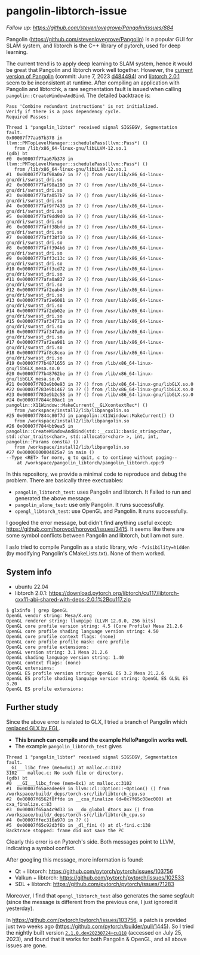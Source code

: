# pangolin-libtorch-issue

_Follow up: https://github.com/stevenlovegrove/Pangolin/issues/884_

Pangolin (https://github.com/stevenlovegrove/Pangolin) is a popular GUI for SLAM system, and libtorch is the C++ library of pytorch, used for deep learning.

The current trend is to apply deep learning to SLAM system, hence it would be great that Pangolin and libtorch work well together. However, the [current version of Pangolin](https://github.com/stevenlovegrove/Pangolin) (commit: June 7, 2023 [d484494](https://github.com/stevenlovegrove/Pangolin/commit/d484494645cb7361374ac0ef6b27e9ee6feffbd7)) and [libtorch 2.0.1](https://download.pytorch.org/libtorch/cu117/libtorch-cxx11-abi-shared-with-deps-2.0.1%2Bcu117.zip) seem to be inconsistent at runtime. After compiling an application with Pangolin and libtorchk, a rare segmentation fault is issued when calling `pangolin::CreateWindowAndBind`. The detailed backtrace is:
```
Pass 'Combine redundant instructions' is not initialized.                                                                                                                                                                                                                 
Verify if there is a pass dependency cycle.                                                                                                                                                                                                                             
Required Passes:                                                                                                                                            

Thread 1 "pangolin_libtor" received signal SIGSEGV, Segmentation fault.                                                                                                                                                                                                   
0x00007f77aa67b378 in llvm::PMTopLevelManager::schedulePass(llvm::Pass*) ()                                                                                                                                                                                             
   from /lib/x86_64-linux-gnu/libLLVM-12.so.1                                                                                                                                                                                                                           
(gdb) bt                                                                                                                    
#0  0x00007f77aa67b378 in llvm::PMTopLevelManager::schedulePass(llvm::Pass*) ()                                                                                                                                                                                         
   from /lib/x86_64-linux-gnu/libLLVM-12.so.1                                                                                                                                                                                                                           
#1  0x00007f77af98a0a7 in ?? () from /usr/lib/x86_64-linux-gnu/dri/swrast_dri.so                                                                                                                                                                                        
#2  0x00007f77af98a190 in ?? () from /usr/lib/x86_64-linux-gnu/dri/swrast_dri.so                                                                                                                                                                                        
#3  0x00007f77afa057b7 in ?? () from /usr/lib/x86_64-linux-gnu/dri/swrast_dri.so                                                                                                                                                                                        
#4  0x00007f77af9f7438 in ?? () from /usr/lib/x86_64-linux-gnu/dri/swrast_dri.so                                                                                                                                                                                        
#5  0x00007f77af9dd9d0 in ?? () from /usr/lib/x86_64-linux-gnu/dri/swrast_dri.so                                                                                                                                                                                        
#6  0x00007f77aff38bfd in ?? () from /usr/lib/x86_64-linux-gnu/dri/swrast_dri.so                                                                                                                                                                                        
#7  0x00007f77aff38f10 in ?? () from /usr/lib/x86_64-linux-gnu/dri/swrast_dri.so                                                                                                                                                                                        
#8  0x00007f77aff394b6 in ?? () from /usr/lib/x86_64-linux-gnu/dri/swrast_dri.so                                                                                                                                                                                        
#9  0x00007f77aff3c13c in ?? () from /usr/lib/x86_64-linux-gnu/dri/swrast_dri.so                                                                                                                                                                                        
#10 0x00007f77aff3cd72 in ?? () from /usr/lib/x86_64-linux-gnu/dri/swrast_dri.so                                                                                                                                                                                        
#11 0x00007f77afa0a837 in ?? () from /usr/lib/x86_64-linux-gnu/dri/swrast_dri.so                                                                                                                                                                                        
#12 0x00007f77af2eab43 in ?? () from /usr/lib/x86_64-linux-gnu/dri/swrast_dri.so                                                                                                                                                                                        
#13 0x00007f77af2e6081 in ?? () from /usr/lib/x86_64-linux-gnu/dri/swrast_dri.so                                                                                                                                                                                        
#14 0x00007f77af2eb02e in ?? () from /usr/lib/x86_64-linux-gnu/dri/swrast_dri.so                                                                                                                                                                                        
#15 0x00007f77af34771a in ?? () from /usr/lib/x86_64-linux-gnu/dri/swrast_dri.so                                                                                                                                                                                        
#16 0x00007f77af347a0a in ?? () from /usr/lib/x86_64-linux-gnu/dri/swrast_dri.so                                                                                                                                                                                        
#17 0x00007f77af2ea981 in ?? () from /usr/lib/x86_64-linux-gnu/dri/swrast_dri.so                                                                                                                                                                                        
#18 0x00007f77af8c8cea in ?? () from /usr/lib/x86_64-linux-gnu/dri/swrast_dri.so                                                                                                                                                                                        
#19 0x00007f77b4871656 in ?? () from /lib/x86_64-linux-gnu/libGLX_mesa.so.0                                                                                                                                                                                             
#20 0x00007f77b48762be in ?? () from /lib/x86_64-linux-gnu/libGLX_mesa.so.0                                                                                                                                                                                             
#21 0x00007f783e9b0e93 in ?? () from /lib/x86_64-linux-gnu/libGLX.so.0                                                                                                                                                                                                  
#22 0x00007f783e9b1467 in ?? () from /lib/x86_64-linux-gnu/libGLX.so.0                                                                                                                                                                                                  
#23 0x00007f783e9b2c58 in ?? () from /lib/x86_64-linux-gnu/libGLX.so.0                                                                                                                                                                                                  
#24 0x00007f7844c80ac1 in pangolin::X11Window::MakeCurrent(__GLXcontextRec*) ()                                                                                                                                                                                         
   from /workspace/install2/lib/libpangolin.so                                                                                                                                                                                                                     
#25 0x00007f7844c80f7d in pangolin::X11Window::MakeCurrent() ()                                                                                                                                                                                                         
   from /workspace/install2/lib/libpangolin.so                                                                                                                                                                                                                     
#26 0x00007f7844bb9ea5 in pangolin::CreateWindowAndBind(std::__cxx11::basic_string<char,                                                                                                                                                                                std::char_traits<char>, std::allocator<char> >, int, int, pangolin::Params const&) ()                                                                                                                                                                                   
   from /workspace/install2/lib/libpangolin.so                                                                                                                                                                                                                     
#27 0x00000000004025a7 in main ()                                                                                                                                                                                               
--Type <RET> for more, q to quit, c to continue without paging--                                                                                                                                                                                                          
    at /workspace/pangolin_libtorch/pangolin_libtorch.cpp:9
```

In this repository, we provide a minimal code to reproduce and debug the problem. There are basically three exectuables:
* `pangolin_libtorch_test`: uses Pangolin and libtorch. It Failed to run and generated the above message.
* `pangolin_alone_test`: use only Pangolin. It runs successfully.
* `opengl_libtorch_test`: use OpenGL and Pangolin. It runs successfully.

I googled the error message, but didn't find anything useful except: https://github.com/horovod/horovod/issues/3415. It seems like there are some symbol conflicts between Pangolin and libtorch, but I am not sure.

I aslo tried to compile Pangolin as a static library, w/o `-fvisibility=hidden` (by modifying Pangolin's CMakeLists.txt). None of them worked.

## System info

* ubuntu 22.04
* libtorch 2.0.1: https://download.pytorch.org/libtorch/cu117/libtorch-cxx11-abi-shared-with-deps-2.0.1%2Bcu117.zip

```
$ glxinfo | grep OpenGL
OpenGL vendor string: Mesa/X.org
OpenGL renderer string: llvmpipe (LLVM 12.0.0, 256 bits)
OpenGL core profile version string: 4.5 (Core Profile) Mesa 21.2.6
OpenGL core profile shading language version string: 4.50
OpenGL core profile context flags: (none)
OpenGL core profile profile mask: core profile
OpenGL core profile extensions:
OpenGL version string: 3.1 Mesa 21.2.6
OpenGL shading language version string: 1.40
OpenGL context flags: (none)
OpenGL extensions:
OpenGL ES profile version string: OpenGL ES 3.2 Mesa 21.2.6
OpenGL ES profile shading language version string: OpenGL ES GLSL ES 3.20
OpenGL ES profile extensions:
```

## Further study

Since the above error is related to GLX, I tried a branch of Pangolin which [replaced GLX by EGL](https://github.com/stevenlovegrove/Pangolin/pull/389).
* __This branch can compile and the example HelloPangolin works well.__
* The example `pangolin_libtorch_test` gives
```
Thread 1 "pangolin_libtor" received signal SIGSEGV, Segmentation fault.
__GI___libc_free (mem=0x1) at malloc.c:3102
3102    malloc.c: No such file or directory.
(gdb) bt
#0  __GI___libc_free (mem=0x1) at malloc.c:3102
#1  0x00007f65aeadee69 in llvm::cl::Option::~Option() () from /workspace/build/_deps/torch-src/lib/libtorch_cpu.so
#2  0x00007f6562f8ffde in __cxa_finalize (d=0x7f65c08ec000) at cxa_finalize.c:83
#3  0x00007f65aa4c9d33 in __do_global_dtors_aux () from /workspace/build/_deps/torch-src/lib/libtorch_cpu.so
#4  0x00007ffec316a970 in ?? ()
#5  0x00007f65c92d3f6b in _dl_fini () at dl-fini.c:138
Backtrace stopped: frame did not save the PC
```
Clearly this error is on Pytorch's side.  Both messages point to LLVM, indicating a symbol conflict.

After googling this message, more information is found:
* Qt + libtorch: https://github.com/pytorch/pytorch/issues/103756
* Valkun + libtorch: https://github.com/pytorch/pytorch/issues/102533
* SDL + libtorch: https://github.com/pytorch/pytorch/issues/71283

Moreover, I find that `opengl_libtorch_test` also generates the same segfault (since the message is different from the previous one, I just ignored it yesterday).

In https://github.com/pytorch/pytorch/issues/103756, a patch is provided just two weeks ago (https://github.com/pytorch/builder/pull/1445). So I tried the nightly built version [`2.1.0.dev20230724+cu118`](https://download.pytorch.org/libtorch/nightly/cu118/libtorch-cxx11-abi-shared-with-deps-latest.zip) (accessed on July 25, 2023), and found that it works for both Pangolin & OpenGL, and all above issues are gone.
